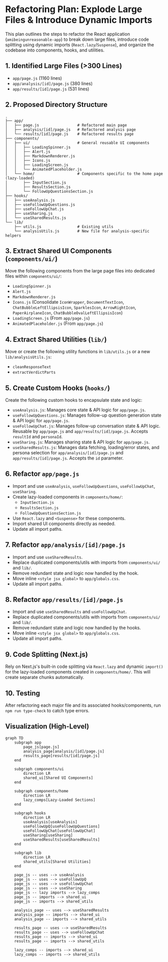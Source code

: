 # Refactoring Plan: Explode Large Files & Introduce Dynamic Imports

This plan outlines the steps to refactor the React application (`amibeingunreasonable-app`) to break down large files, introduce code splitting using dynamic imports (`React.lazy`/`Suspense`), and organize the codebase into components, hooks, and utilities.

## 1. Identified Large Files (>300 Lines)

*   `app/page.js` (1160 lines)
*   `app/analysis/[id]/page.js` (380 lines)
*   `app/results/[id]/page.js` (531 lines)

## 2. Proposed Directory Structure

```
.
├── app/
│   ├── page.js                 # Refactored main page
│   ├── analysis/[id]/page.js   # Refactored analysis page
│   └── results/[id]/page.js    # Refactored results page
├── components/
│   ├── ui/                     # General reusable UI components
│   │   ├── LoadingSpinner.js
│   │   ├── Alert.js
│   │   ├── MarkdownRenderer.js
│   │   ├── Icons.js
│   │   ├── LoadingScreen.js
│   │   └── AnimatedPlaceholder.js
│   └── home/                   # Components specific to the home page (lazy-loaded)
│       ├── InputSection.js
│       ├── ResultsSection.js
│       └── FollowUpQuestionsSection.js
├── hooks/
│   ├── useAnalysis.js
│   ├── useFollowUpQuestions.js
│   ├── useFollowUpChat.js
│   ├── useSharing.js
│   └── useSharedResults.js
└── lib/
    ├── utils.js                # Existing utils
    └── analysisUtils.js        # New file for analysis-specific helpers
```

## 3. Extract Shared UI Components (`components/ui/`)

Move the following components from the large page files into dedicated files within `components/ui/`:

*   `LoadingSpinner.js`
*   `Alert.js`
*   `MarkdownRenderer.js`
*   `Icons.js` (Consolidate `IconWrapper`, `DocumentTextIcon`, `ChatBubbleLeftEllipsisIcon`, `SparklesIcon`, `ArrowRightIcon`, `PaperAirplaneIcon`, `ChatBubbleOvalLeftEllipsisIcon`)
*   `LoadingScreen.js` (From `app/page.js`)
*   `AnimatedPlaceholder.js` (From `app/page.js`)

## 4. Extract Shared Utilities (`lib/`)

Move or create the following utility functions in `lib/utils.js` or a new `lib/analysisUtils.js`:

*   `cleanResponseText`
*   `extractVerdictParts`

## 5. Create Custom Hooks (`hooks/`)

Create the following custom hooks to encapsulate state and logic:

*   `useAnalysis.js`: Manages core state & API logic for `app/page.js`.
*   `useFollowUpQuestions.js`: Manages follow-up question generation state & API logic for `app/page.js`.
*   `useFollowUpChat.js`: Manages follow-up conversation state & API logic. Reusable by `app/page.js` and `app/results/[id]/page.js`. Accepts `resultId` and `personaId`.
*   `useSharing.js`: Manages sharing state & API logic for `app/page.js`.
*   `useSharedResults.js`: Manages data fetching, loading/error states, and persona selection for `app/analysis/[id]/page.js` and `app/results/[id]/page.js`. Accepts the `id` parameter.

## 6. Refactor `app/page.js`

*   Import and use `useAnalysis`, `useFollowUpQuestions`, `useFollowUpChat`, `useSharing`.
*   Create lazy-loaded components in `components/home/`:
    *   `InputSection.js`
    *   `ResultsSection.js`
    *   `FollowUpQuestionsSection.js`
*   Use `React.lazy` and `<Suspense>` for these components.
*   Import shared UI components directly as needed.
*   Update all import paths.

## 7. Refactor `app/analysis/[id]/page.js`

*   Import and use `useSharedResults`.
*   Replace duplicated components/utils with imports from `components/ui/` and `lib/`.
*   Remove redundant state and logic now handled by the hook.
*   Move inline `<style jsx global>` to `app/globals.css`.
*   Update all import paths.

## 8. Refactor `app/results/[id]/page.js`

*   Import and use `useSharedResults` and `useFollowUpChat`.
*   Replace duplicated components/utils with imports from `components/ui/` and `lib/`.
*   Remove redundant state and logic now handled by the hooks.
*   Move inline `<style jsx global>` to `app/globals.css`.
*   Update all import paths.

## 9. Code Splitting (Next.js)

Rely on Next.js's built-in code splitting via `React.lazy` and dynamic `import()` for the lazy-loaded components created in `components/home/`. This will create separate chunks automatically.

## 10. Testing

After refactoring each major file and its associated hooks/components, run `npm run type-check` to catch type errors.

## Visualization (High-Level)

```mermaid
graph TD
    subgraph app
        page_js[page.js]
        analysis_page[analysis/[id]/page.js]
        results_page[results/[id]/page.js]
    end

    subgraph components/ui
        direction LR
        shared_ui[Shared UI Components]
    end

    subgraph components/home
        direction LR
        lazy_comps[Lazy-Loaded Sections]
    end

    subgraph hooks
        direction LR
        useAnalysis[useAnalysis]
        useFollowUpQ[useFollowUpQuestions]
        useFollowUpChat[useFollowUpChat]
        useSharing[useSharing]
        useSharedResults[useSharedResults]
    end

    subgraph lib
        direction LR
        shared_utils[Shared Utilities]
    end

    page_js -- uses --> useAnalysis
    page_js -- uses --> useFollowUpQ
    page_js -- uses --> useFollowUpChat
    page_js -- uses --> useSharing
    page_js -- lazy imports --> lazy_comps
    page_js -- imports --> shared_ui
    page_js -- imports --> shared_utils

    analysis_page -- uses --> useSharedResults
    analysis_page -- imports --> shared_ui
    analysis_page -- imports --> shared_utils

    results_page -- uses --> useSharedResults
    results_page -- uses --> useFollowUpChat
    results_page -- imports --> shared_ui
    results_page -- imports --> shared_utils

    lazy_comps -- imports --> shared_ui
    lazy_comps -- imports --> shared_utils